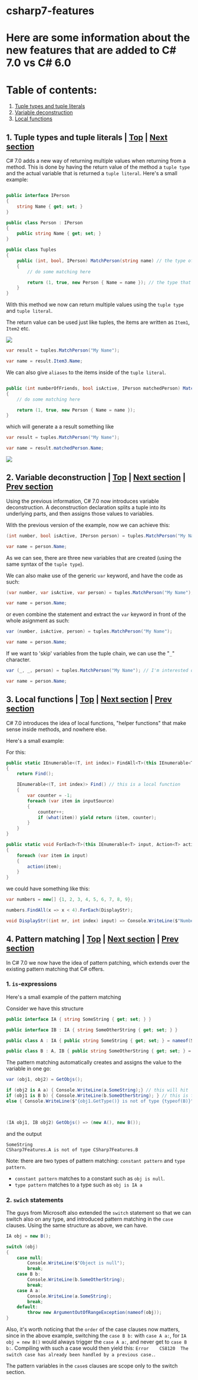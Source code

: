 # csharp7-features

# Here are some information about the new features that are added to C# 7.0 vs C# 6.0

<a id="tb"></a>
# Table of contents:
1. [Tuple types and tuple literals](#tuple-type)
2. [Variable deconstruction](#var-dec)
3. [Local functions](#lcl-func)

<a id="tuple-type"></a>
## 1. Tuple types and tuple literals | [Top](#tb) | [Next section](#var-dec)
C# 7.0 adds a new way of returning multiple values when returning from a method. This is done by having the return value of the method a `tuple type` and the actual variable that is returned a `tuple literal`. Here's a small example:

```csharp

public interface IPerson
{
    string Name { get; set; }
}

public class Person : IPerson
{
    public string Name { get; set; }
}

public class Tuples
{
    public (int, bool, IPerson) MatchPerson(string name) // the type of the return value is a tuple type
    {
        // do some matching here

        return (1, true, new Person { Name = name }); // the type that is returned here is a tuple literal
    }
}

```

With this method we now can return multiple values using the `tuple type` and `tuple literal`.

The return value can be used just like tuples, the items are written as `Item1`, `Item2` etc.

![](https://i.imgur.com/gdRBxKa.png)

```csharp
var result = tuples.MatchPerson("My Name");

var name = result.Item3.Name;
```

We can also give `aliases` to the items inside of the `tuple literal`.

```csharp

public (int numberOfFriends, bool isActive, IPerson matchedPerson) MatchPerson(string name)
{
    // do some matching here

    return (1, true, new Person { Name = name });
}

```

which will generate a a result something like

```csharp
var result = tuples.MatchPerson("My Name");

var name = result.matchedPerson.Name;
```

![](https://i.imgur.com/bABoYdm.gif)

<a id="var-dec"></a>
## 2. Variable deconstruction | [Top](#tb) | [Next section](#lcl-func) | [Prev section](#tuple-type)
Using the previous information, C# 7.0 now introduces variable deconstruction. A deconstruction declaration splits a tuple into its underlying parts, and then assigns those values to variables.

With the previous version of the example, now we can achieve this:

```csharp
(int number, bool isActive, IPerson person) = tuples.MatchPerson("My Name");

var name = person.Name;
```

As we can see, there are three new variables that are created (using the same syntax of the `tuple type`). 

We can also make use of the generic `var` keyword, and have the code as such:

```csharp
(var number, var isActive, var person) = tuples.MatchPerson("My Name");

var name = person.Name;
```
or even combine the statement and extract the `var` keyword in front of the whole asignment as such:
```csharp
var (number, isActive, person) = tuples.MatchPerson("My Name");

var name = person.Name;
```

If we want to 'skip' variables from the tuple chain, we can use the "`_`" character.
```csharp
var (_, _, person) = tuples.MatchPerson("My Name"); // I'm interested only in person here

var name = person.Name;
```

<a id="lcl-func"></a>
## 3. Local functions | [Top](#tb) | [Next section](#pat-match) | [Prev section](#var-dec)
C# 7.0 introduces the idea of local functions, "helper functions" that make sense inside methods, and nowhere else.

Here's a small example:

For this: 
```csharp
public static IEnumerable<(T, int index)> FindAll<T>(this IEnumerable<T> inputSource, Func<T, bool> what)
{
    return Find();

    IEnumerable<(T, int index)> Find() // this is a local function
    {
        var counter = -1;
        foreach (var item in inputSource)
        {
            counter++;
            if (what(item)) yield return (item, counter);
        }
    }
}

public static void ForEach<T>(this IEnumerable<T> input, Action<T> action)
{
    foreach (var item in input)
    {
        action(item);
    }
}
```

we could have something like this:

```csharp
var numbers = new[] {1, 2, 3, 4, 5, 6, 7, 8, 9};

numbers.FindAll(x => x < 4).ForEach(DisplayStr);

void DisplayStr((int nr, int index) input) => Console.WriteLine($"Number {input.nr} found at index {input.index}"); // this is also a local function, but without body
```

<a id="pat-match"></a>
## 4. Pattern matching | [Top](#tb) | [Next section]() | [Prev section](#lcl-fnc)
In C# 7.0 we now have the idea of pattern patching, which extends over the existing pattern matching that C# offers.

### 1. `is`-expressions

Here's a small example of the pattern matching

Consider we have this structure
```csharp
public interface IA { string SomeString { get; set; } }

public interface IB : IA { string SomeOtherString { get; set; } }

public class A : IA { public string SomeString { get; set; } = nameof(SomeString); }

public class B : A, IB { public string SomeOtherString { get; set; } = nameof(SomeOtherString); }
```

The pattern matching automatically creates and assigns the value to the variable in one go:

```csharp 
var (obj1, obj2) = GetObjs();

if (obj2 is A a) { Console.WriteLine(a.SomeString);} // this will hit
if (obj1 is B b) { Console.WriteLine(b.SomeOtherString); } // this is false
else { Console.WriteLine($"{obj1.GetType()} is not of type {typeof(B)}"); } // if we are to use the "b" variable in the else clause we would get a compilation error as such: 
                                                                            // Error	CS0165	Use of unassigned local variable 'b'	


(IA obj1, IB obj2) GetObjs() => (new A(), new B());
```

and the output
```console
SomeString
CSharp7Features.A is not of type CSharp7Features.B
```

Note: there are two types of pattern matching: `constant pattern` and `type pattern`. 
- `constant pattern` matches to a constant such as `obj is null`.
- `type pattern` matches to a type such as `obj is IA a`

### 2. `swich` statements
The guys from Microsoft also extended the `switch` statement so that we can switch also on any type, and introduced pattern matching in the `case` clauses. Using the same structure as above, we can have.

```csharp
IA obj = new B();

switch (obj)
{
    case null:
        Console.WriteLine($"Object is null");
        break;
    case B b:
        Console.WriteLine(b.SomeOtherString);
        break;
    case A a:
        Console.WriteLine(a.SomeString);
        break;
    default:
        throw new ArgumentOutOfRangeException(nameof(obj));
}
```

Also, it's worth noticing that the `order` of the case clauses now matters, since in the above example, switching the `case B b:` with `case A a:`, for `IA obj = new B()` would always trigger the `case A a:`, and never get to `case B b:`. Compiling with such a case would then yield this:  `Error	CS8120	The switch case has already been handled by a previous case.`.

The pattern variables in the `case`s clauses are scope only to the switch section.
